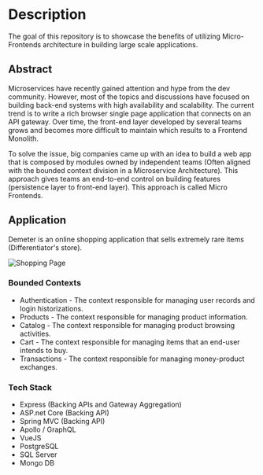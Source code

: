 # Description
The goal of this repository is to showcase the benefits of utilizing Micro-Frontends architecture in building large scale applications.  

## Abstract

Microservices have recently gained attention and hype from the dev community. However, most of the topics and discussions have focused on building back-end systems with high availability and scalability. The current trend is to write a rich browser single page application that connects on an API gateway. Over time, the front-end layer developed by several teams grows and becomes more difficult to maintain which results to a Frontend Monolith.

To solve the issue, big companies came up with an idea to build a web app that is composed by modules owned by independent teams (Often aligned with the bounded context division in a Microservice Architecture). This approach gives teams an end-to-end control on building features (persistence layer to front-end layer). This approach is called Micro Frontends.

## Application

Demeter is an online shopping application that sells extremely rare items (Differentiator's store).

![Shopping Page](https://github.com/allanchua101/Microfrontends-POC/blob/master/docs/wireframes/Shopping%20Page.png)

### Bounded Contexts

- Authentication - The context responsible for managing user records and login historizations.
- Products - The context responsible for managing product information.
- Catalog - The context responsible for managing product browsing activities. 
- Cart - The context responsible for managing items that an end-user intends to buy.
- Transactions - The context responsible for managing money-product exchanges.

### Tech Stack

- Express (Backing APIs and Gateway Aggregation)
- ASP.net Core (Backing API)
- Spring MVC (Backing API)
- Apollo / GraphQL 
- VueJS
- PostgreSQL
- SQL Server
- Mongo DB
